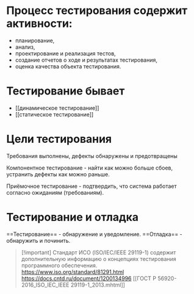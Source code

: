# Процесс тестирования содержит активности:
- планирование, 
- анализ, 
- проектирование и реализация тестов, 
- создание отчетов о ходе и результатах тестирования,
- оценка качества объекта тестирования.

# Тестирование бывает
- [[динамическое тестирование]]
- [[статическое тестирование]]

# Цели тестирования
Требования выполнены, дефекты обнаружены и предотвращены

Компонентное тестирование - найти как можно больше сбоев, устранить дефекты как можно раньше. 

Приёмочное тестирование - подтвердить, что система работает согласно ожиданиям (требованиям).

#  Тестирование и отладка
==Тестирование== - обнаружение и уведомление.
==Отладка== - обнаружить и починить.

> [!important] Стандарт ИСО (ISO/IEC/IEEE 29119-1) содержит дополнительную информацию о концепциях тестирования программного обеспечения.
> https://www.iso.org/standard/81291.html
> https://docs.cntd.ru/document/1200134996
> [[ГОСТ Р 56920-2016_ISO_IEC_IEEE 29119-1_2013.mhtml]]

